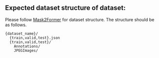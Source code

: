 ## Expected dataset structure of dataset:

Please follow [Mask2Former](https://github.com/facebookresearch/Mask2Former/tree/main) for dataset structure. 
The structure should be as follows.

```
{dataset_name}/
  {train,valid,test}.json
  {train,valid,test}/
    Annotations/
    JPEGImages/
```
